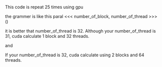 This code is repeat 25 times using gpu

the grammer is like this
paral <<< number_of_block, number_of_thread >>>()

it is better that number_of_thread is 32.
Although  your number_of_thread is 31, 
cuda calculate 1 block and 32 threads.

and

If your number_of_thread is 32,
cuda calculate using 2 blocks and 64 threads.
